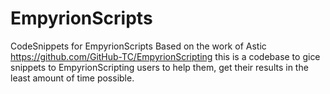 # EmpyrionScripts
CodeSnippets for EmpyrionScripts
Based on the work of Astic https://github.com/GitHub-TC/EmpyrionScripting this is a codebase to gice snippets to EmpyrionScripting
users to help them, get their results in the least amount of time possible.
